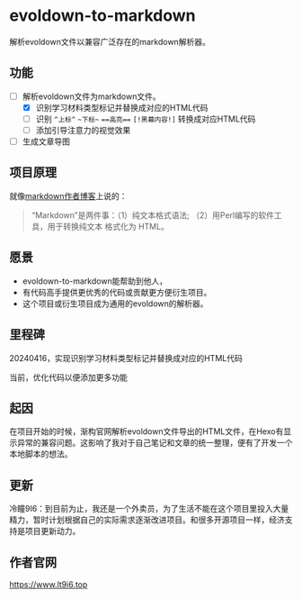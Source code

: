 # evoldown-to-markdown
解析evoldown文件以兼容广泛存在的markdown解析器。

## 功能

- [ ] 解析evoldown文件为markdown文件。
  - [x] 识别学习材料类型标记并替换成对应的HTML代码
  - [ ] 识别 `^上标^` `~下标~` `==高亮==` `[!黑幕内容!]` 转换成对应HTML代码
  - [ ] 添加引导注意力的视觉效果
- [ ] 生成文章导图

## 项目原理

就像[markdown作者博客](https://daringfireball.net/projects/markdown/#:~:text=%E2%80%9CMarkdown%E2%80%9D%20is%20two%20things%3A%20(1)%20a%20plain%20text%20formatting%20syntax%3B%20and%20(2)%20a%20software%20tool%2C%20written%20in%20Perl%2C%20that%20converts%20the%20plain%20text%20formatting%20to%20HTML)上说的：
> “Markdown”是两件事：（1）纯文本格式语法; （2）用Perl编写的软件工具，用于转换纯文本 格式化为 HTML。

## 愿景

- evoldown-to-markdown能帮助到他人，
- 有代码高手提供更优秀的代码或贡献更方便衍生项目。 
- 这个项目或衍生项目成为通用的evoldown的解析器。

## 里程碑

20240416，实现识别学习材料类型标记并替换成对应的HTML代码

当前，优化代码以便添加更多功能

## 起因

在项目开始的时候，渐构官网解析evoldown文件导出的HTML文件，在Hexo有显示异常的兼容问题。这影响了我对于自己笔记和文章的统一整理，便有了开发一个本地脚本的想法。

## 更新

冷瞳9I6：到目前为止，我还是一个外卖员，为了生活不能在这个项目里投入大量精力，暂时计划根据自己的实际需求逐渐改进项目。和很多开源项目一样，经济支持是项目更新动力。

## 作者官网

https://www.lt9i6.top